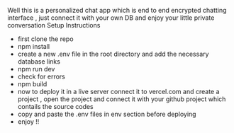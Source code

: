 Well this is a personalized chat app which is end to end encrypted chatting interface , just connect it with your own DB and enjoy your little private conversation 
Setup Instructions
- first clone the repo 
- npm install
- create a new .env file in the root directory and add the necessary database links
- npm run dev
- check for errors
- npm build
- now to deploy it in a live server connect it to vercel.com and create a project , open the project and connect it with your github project which contails the source codes 
- copy and paste the .env files in env section before deploying
- enjoy !!
